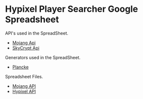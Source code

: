 # Hypixel Player Searcher Google Spreadsheet
API's used in the SpreadSheet.

* [Mojang Api](https://wiki.vg/Mojang_API)
* [SkyCrypt Api](https://sky.shiiyu.moe/api)



Generators used in the SpreadSheet.
* [Plancke](https://plancke.io/hypixel/generators/)


Spreadsheet Files.
* [Mojang API](https://plancke.io/hypixel/generators/)
* [Hypixel API](https://plancke.io/hypixel/generators/)
